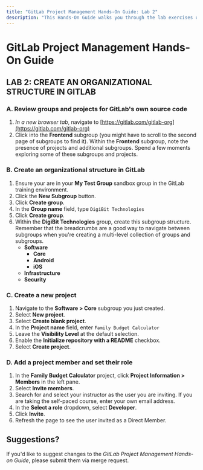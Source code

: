 ```yaml
---
title: "GitLab Project Management Hands-On Guide: Lab 2"
description: "This Hands-On Guide walks you through the lab exercises used in the GitLab Project Management course."
---
```


# GitLab Project Management Hands-On Guide


## LAB 2: CREATE AN ORGANIZATIONAL STRUCTURE IN GITLAB

### A. Review groups and projects for GitLab's own source code

1. *In a new browser tab*, navigate to [https://gitlab.com/gitlab-org](https://gitlab.com/gitlab-org)
1. Click into the **Frontend** subgroup (you might have to scroll to the second page of subgroups to find it). Within the **Frontend** subgroup, note the presence of projects and additional subgroups. Spend a few moments exploring some of these subgroups and projects.

### B. Create an organizational structure in GitLab

1. Ensure your are in your **My Test Group** sandbox group in the GitLab training environment.
1. Click the **New Subgroup** button.
1. Click **Create group**.
1. In the **Group name** field, type `DigiBit Technologies`
1. Click **Create group**.
1. Within the **DigiBit Technologies** group, create this subgroup structure. Remember that the breadcrumbs are a good way to navigate between subgroups when you're creating a multi-level collection of groups and subgroups.
    - **Software**
      - **Core**
      - **Android**
      - **iOS**
    - **Infrastructure**
    - **Security**

### C. Create a new project

1. Navigate to the **Software > Core** subgroup you just created.
1. Select **New project**.
1. Select **Create blank project**.
1. In the **Project name** field, enter `Family Budget Calculator`<br/>
1. Leave the **Visibility Level** at the default selection.
1. Enable the **Initialize repository with a README** checkbox.
1. Select **Create project**.

### D. Add a project member and set their role

1. In the **Family Budget Calculator** project, click **Project Information > Members** in the left pane.
1. Select **Invite members**.
1. Search for and select your instructor as the user you are inviting. If you are taking the self-paced course, enter your own email address.
1. In the **Select a role** dropdown, select **Developer**.
1. Click **Invite**.
1. Refresh the page to see the user invited as a Direct Member.

## Suggestions?

If you'd like to suggest changes to the *GitLab Project Management Hands-on Guide*, please submit them via merge request.
